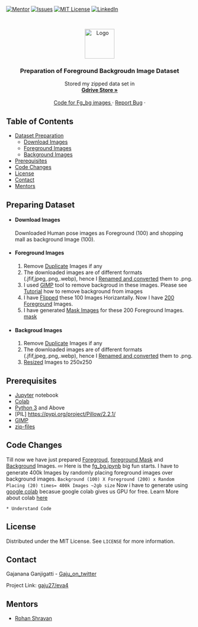 <!--
*** Thanks for checking out this README Template. If you have a suggestion that would
*** make this better, please fork the repo and create a pull request or simply open
*** an issue with the tag "enhancement".
*** Thanks again! Now go create something AMAZING! :D
***
***
***
*** To avoid retyping too much info. Do a search and replace for the following:
*** github_username, repo, twitter_handle, email
-->




<!-- PROJECT SHIELDS -->
<!--
*** I'm using markdown "reference style" links for readability.
*** Reference links are enclosed in brackets [ ] instead of parentheses ( ).
*** See the bottom of this document for the declaration of the reference variables
*** for contributors-url, forks-url, etc. This is an optional, concise syntax you may use.
*** https://www.markdownguide.org/basic-syntax/#reference-style-links
-->
[![Mentor][mentor-shield]][mentor-url]
[![Issues][issues-shield]][issues-url]
[![MIT License][license-shield]][license-url]
[![LinkedIn][linkedin-shield]][linkedin-url]



<!-- PROJECT LOGO -->
<br />
<p align="center">
  <a href="https://github.com/github_username/repo">
    <img src="images/logo.png" alt="Logo" width="80" height="80">
  </a>

  <h3 align="center">Preparation of Foreground Backgroudn Image Dataset</h3>

  <p align="center">
    Stored my zipped data set in
    <br />
    <a href="https://drive.google.com/uc?id=1-08m0zJ1-PNcfFcM1VRdBq1r6C7R6raJ&export=download/"><strong>Gdrive Store »</strong></a>
    <br />
    <br />
    <a href="https://github.com/Gaju27/eva4/blob/master/S14/fg_bg.ipynb">Code for Fg_bg images </a>
    ·
    <a href="https://github.com/Gaju27/eva4/issues">Report Bug</a>
    ·
   </p>
</p>



<!-- TABLE OF CONTENTS -->
## Table of Contents



* [Dataset Preparation](#preparing-dataset)
    * [Download Images](#download-images)
    * [Foreground Images](#foreground-images)
    * [Background Images](#backgroud-images)
* [Prerequisites](#prerequisites)
* [Code Changes](#code-changes)
* [License](#license)
* [Contact](#contact)
* [Mentors](#mentors)



<!-- DATASET PREPARATION -->
## Preparing Dataset    
   -  #### Download Images 
         Downloaded Human pose images as Foreground (100) and shopping mall as background Image (100).
   
      <!-- FOREGROUND IMAGES -->
   -  #### Foreground Images 
         1. Remove [Duplicate](https://github.com/Gaju27/eva4/blob/master/S14/remove_dup_images.ipynb) Images if any
         2. The downloaded images are of different formats (.jfif,jpeg,.png,.webp), hence I [Renamed and converted](https://github.com/Gaju27/eva4/blob/master/S14/Convert_png_rename.py) them to .png. 
         3. I used [GIMP](https://www.gimp.org/downloads/) tool to remove backgroud in these images. Please see [Tutorial](https://www.google.com/search?safe=active&rlz=1C1GCEU_enIN883IN883&sxsrf=ALeKk030ZpJhWSmJ1h5Xn54q3aUjptyRJQ%3A1589105142609&ei=9tG3XtLnJMS4sgXB16nICg&q=gimp+remove+background&oq=gimp+remo&gs_lcp=CgZwc3ktYWIQAxgAMgQIIxAnMgIIADICCAAyAggAMgIIADICCAAyAggAMgIIADICCAAyAggAOgQIABBHOgcIABAUEIcCOgoIABCDARAUEIcCOgUIABCDAToFCAAQkQJQivoDWJmIBGD4kARoAHABeACAAeMCiAG6GpIBBDMtMTCYAQCgAQGqAQdnd3Mtd2l6&sclient=psy-ab#kpvalbx=_O9K3XvqZOc_EswX12ZSADQ51) how to remove background from images
         4. I have [Flipped](https://github.com/Gaju27/eva4/blob/master/S14/Flip_Images.py) these 100 Images Horizantally. Now I have [200 Foreground](https://github.com/Gaju27/eva4/tree/master/S14/Foreground) Images.
         5. I have generated [Mask Images](https://github.com/Gaju27/eva4/tree/master/S14/Foreground_Mask) for these 200 Foreground Images. [mask](https://github.com/Gaju27/eva4/blob/master/S14/Flip_Images.py) 

      <!-- BACKGROUND IMAGES -->
   -  #### Backgroud Images
         1. Remove [Duplicate](https://github.com/Gaju27/eva4/blob/master/S14/remove_dup_images.ipynb) Images if any
         2. The downloaded images are of different formats (.jfif,jpeg,.png,.webp), hence I [Renamed and converted](https://github.com/Gaju27/eva4/blob/master/S14/Convert_png_rename.py) them to .png. 
         3. [Resized](https://github.com/Gaju27/eva4/blob/master/S14/resize_250-250.py) Images to 250x250
         

## Prerequisites

* [Jupyter](https://jupyter.org/install) notebook
* [Colab](http://colab.research.google.com/)
* [Python 3](https://www.python.org/downloads/) and Above
* [PIL] https://pypi.org/project/Pillow/2.2.1/
* [GIMP](https://www.gimp.org/downloads/) 
* [zip-files](https://pypi.org/project/zip-files/)

<!-- CODE CHANGES -->
## Code Changes

Till now we have just prepared  [Foregroud](), [foreground Mask]() and [Background]() Images. :zzz: Here is the [fg_bg.ipynb](https://github.com/Gaju27/eva4/blob/master/S14/fg_bg.ipynb) big fun starts. I have to generate 400k Images by randomly placing foreground images over background images. `Background (100) X Foreground (200) x Random Placing (20) times= 400k Images ~2gb size`
Now i have to generate using [google colab](http://colab.research.google.com/) becasue google colab gives us GPU for free. Learn More about colab [here](https://www.tutorialspoint.com/google_colab/index.htm)
    
    * Understand Code 

<!-- LICENSE -->
## License

Distributed under the MIT License. See `LICENSE` for more information.


<!-- CONTACT -->
## Contact

Gajanana Ganjigatti - [Gaju_on_twitter](https://twitter.com/Gajucg)

Project Link: [gaju27/eva4](https://github.com/gaju27/eva4)



<!-- MENTORS -->
## Mentors

* [Rohan Shravan](https://www.linkedin.com/in/rohanshravan/)




<!-- MARKDOWN LINKS & IMAGES -->
<!-- https://www.markdownguide.org/basic-syntax/#reference-style-links -->
[mentor-shield]: https://img.shields.io/badge/Mentor-mentor-yellowgreen
[mentor-url]: https://www.linkedin.com/in/rohanshravan/
[forks-shield]: https://img.shields.io/github/forks/othneildrew/Best-README-Template.svg?style=flat-square
[forks-url]: https://github.com/othneildrew/Best-README-Template/network/members
[stars-shield]: https://img.shields.io/github/stars/othneildrew/Best-README-Template.svg?style=flat-square
[stars-url]: https://github.com/othneildrew/Best-README-Template/stargazers
[issues-shield]: https://img.shields.io/github/issues/othneildrew/Best-README-Template.svg?style=flat-square
[issues-url]: https://github.com/othneildrew/Best-README-Template/issues
[license-shield]: https://img.shields.io/github/license/othneildrew/Best-README-Template.svg?style=flat-square
[license-url]: https://github.com/Gaju27/EVA/blob/master/LICENSE.txt
[linkedin-shield]: https://img.shields.io/badge/-LinkedIn-black.svg?style=flat-square&logo=linkedin&colorB=555
[linkedin-url]: https://www.linkedin.com/in/gajanana-ganjigatti/
[convert-rename]: https://github.com/Gaju27/eva4/blob/master/S14/Convert_png_rename.py
